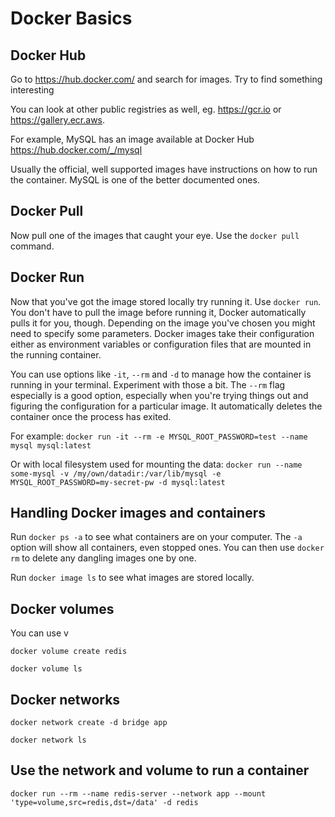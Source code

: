 # Docker Basics

## Docker Hub

Go to https://hub.docker.com/ and search for images. Try to find something interesting

You can look at other public registries as well, eg. https://gcr.io or https://gallery.ecr.aws.

For example, MySQL has an image available at Docker Hub https://hub.docker.com/_/mysql

Usually the official, well supported images have instructions on how to run the container. MySQL is
one of the better documented ones.

## Docker Pull

Now pull one of the images that caught your eye. Use the `docker pull` command.

## Docker Run

Now that you've got the image stored locally try running it. Use `docker run`. You don't have to pull the image before running it, Docker automatically 
pulls it for you, though. Depending on the image you've chosen you might need to specify some parameters. Docker images take their configuration either as environment variables or configuration files that are mounted in the running container.

You can use options like `-it`, `--rm` and `-d` to manage how the container is running in your terminal. Experiment with those a bit. The `--rm` flag especially is a good option, especially when you're trying things out and figuring the configuration for a particular image. It automatically deletes the container once the process has exited.

For example:
`docker run -it --rm -e MYSQL_ROOT_PASSWORD=test --name mysql mysql:latest`

Or with local filesystem used for mounting the data:
`docker run --name some-mysql -v /my/own/datadir:/var/lib/mysql -e MYSQL_ROOT_PASSWORD=my-secret-pw -d mysql:latest`

## Handling Docker images and containers

Run `docker ps -a` to see what containers are on your computer. The `-a` option will show all containers, even stopped ones. You can then use `docker rm` to delete any dangling images one by one.

Run `docker image ls` to see what images are stored locally.

## Docker volumes

You can use v

`docker volume create redis`

`docker volume ls`

## Docker networks

`docker network create -d bridge app`

`docker network ls`

## Use the network and volume to run a container

`docker run --rm --name redis-server --network app --mount 'type=volume,src=redis,dst=/data' -d redis`



